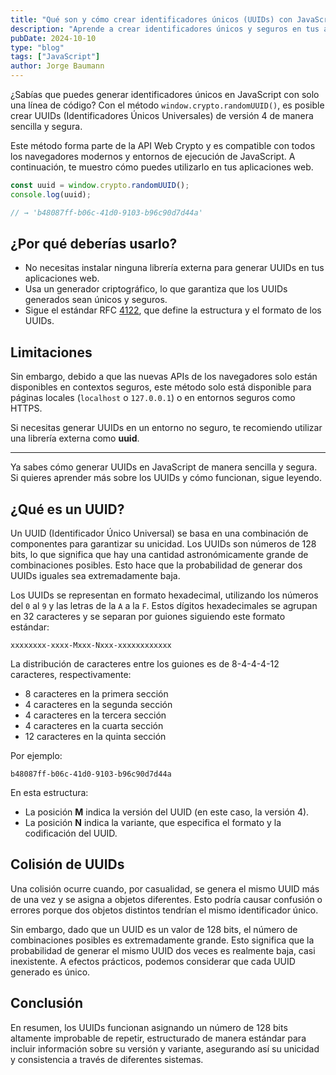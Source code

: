 ```yaml
---
title: "Qué son y cómo crear identificadores únicos (UUIDs) con JavaScript plano"
description: "Aprende a crear identificadores únicos y seguros en tus aplicaciones web con una simple línea de código y sin librerías externas."
pubDate: 2024-10-10
type: "blog"
tags: ["JavaScript"]
author: Jorge Baumann
---
```


¿Sabías que puedes generar identificadores únicos en JavaScript con solo una línea de código? Con el método `window.crypto.randomUUID()`, es posible crear UUIDs (Identificadores Únicos Universales) de versión 4 de manera sencilla y segura.

Este método forma parte de la API Web Crypto y es compatible con todos los navegadores modernos y entornos de ejecución de JavaScript. A continuación, te muestro cómo puedes utilizarlo en tus aplicaciones web.

```js
const uuid = window.crypto.randomUUID();
console.log(uuid);

// → 'b48087ff-b06c-41d0-9103-b96c90d7d44a'
```

## ¿Por qué deberías usarlo?

- No necesitas instalar ninguna librería externa para generar UUIDs en tus aplicaciones web.
- Usa un generador criptográfico, lo que garantiza que los UUIDs generados sean únicos y seguros.
- Sigue el estándar RFC [4122](https://datatracker.ietf.org/doc/html/rfc4122), que define la estructura y el formato de los UUIDs.

## Limitaciones

Sin embargo, debido a que las nuevas APIs de los navegadores solo están disponibles en contextos seguros, este método solo está disponible para páginas locales (`localhost` o `127.0.0.1`) o en entornos seguros como HTTPS.

Si necesitas generar UUIDs en un entorno no seguro, te recomiendo utilizar una librería externa como **uuid**.

---

Ya sabes cómo generar UUIDs en JavaScript de manera sencilla y segura. Si quieres aprender más sobre los UUIDs y cómo funcionan, sigue leyendo.

## ¿Qué es un UUID?

Un UUID (Identificador Único Universal) se basa en una combinación de componentes para garantizar su unicidad. Los UUIDs son números de 128 bits, lo que significa que hay una cantidad astronómicamente grande de combinaciones posibles. Esto hace que la probabilidad de generar dos UUIDs iguales sea extremadamente baja.

Los UUIDs se representan en formato hexadecimal, utilizando los números del `0` al `9` y las letras de la `A` a la `F`. Estos dígitos hexadecimales se agrupan en 32 caracteres y se separan por guiones siguiendo este formato estándar:

```
xxxxxxxx-xxxx-Mxxx-Nxxx-xxxxxxxxxxxx
```

La distribución de caracteres entre los guiones es de 8-4-4-4-12 caracteres, respectivamente:

- 8 caracteres en la primera sección
- 4 caracteres en la segunda sección
- 4 caracteres en la tercera sección
- 4 caracteres en la cuarta sección
- 12 caracteres en la quinta sección

Por ejemplo:

```
b48087ff-b06c-41d0-9103-b96c90d7d44a
```

En esta estructura:

- La posición **M** indica la versión del UUID (en este caso, la versión 4).
- La posición **N** indica la variante, que especifica el formato y la codificación del UUID.


## Colisión de UUIDs

Una colisión ocurre cuando, por casualidad, se genera el mismo UUID más de una vez y se asigna a objetos diferentes. Esto podría causar confusión o errores porque dos objetos distintos tendrían el mismo identificador único.

Sin embargo, dado que un UUID es un valor de 128 bits, el número de combinaciones posibles es extremadamente grande. Esto significa que la probabilidad de generar el mismo UUID dos veces es realmente baja, casi inexistente. A efectos prácticos, podemos considerar que cada UUID generado es único.

## Conclusión

En resumen, los UUIDs funcionan asignando un número de 128 bits altamente improbable de repetir, estructurado de manera estándar para incluir información sobre su versión y variante, asegurando así su unicidad y consistencia a través de diferentes sistemas.